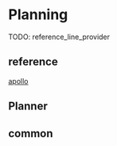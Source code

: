 # Planning
TODO: reference_line_provider

## reference
[apollo](https://github.com/ApolloAuto/apollo)

## Planner

## common
